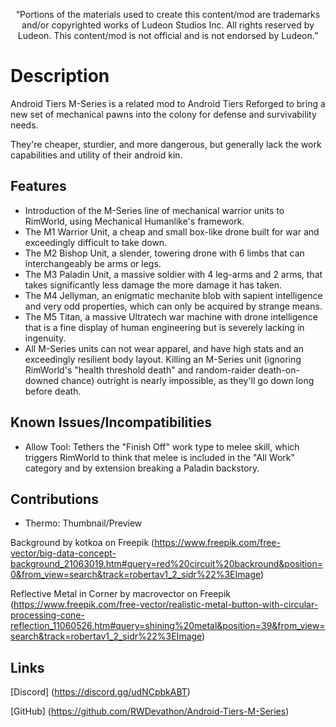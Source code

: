 <p align="center">
	“Portions of the materials used to create this content/mod are trademarks and/or copyrighted works of Ludeon Studios Inc. All rights reserved by Ludeon. This content/mod is not official and is not endorsed by Ludeon.”
</p>

# Description
Android Tiers M-Series is a related mod to Android Tiers Reforged to bring a new set of mechanical pawns into the colony for defense and survivability needs.

They're cheaper, sturdier, and more dangerous, but generally lack the work capabilities and utility of their android kin.

## Features
* Introduction of the M-Series line of mechanical warrior units to RimWorld, using Mechanical Humanlike's framework.
* The M1 Warrior Unit, a cheap and small box-like drone built for war and exceedingly difficult to take down.
* The M2 Bishop Unit, a slender, towering drone with 6 limbs that can interchangeably be arms or legs.
* The M3 Paladin Unit, a massive soldier with 4 leg-arms and 2 arms, that takes significantly less damage the more damage it has taken.
* The M4 Jellyman, an enigmatic mechanite blob with sapient intelligence and very odd properties, which can only be acquired by strange means.
* The M5 Titan, a massive Ultratech war machine with drone intelligence that is a fine display of human engineering but is severely lacking in ingenuity.
* All M-Series units can not wear apparel, and have high stats and an exceedingly resilient body layout. Killing an M-Series unit (ignoring RimWorld's "health threshold death" and random-raider death-on-downed chance) outright is nearly impossible, as they'll go down long before death.

## Known Issues/Incompatibilities
* Allow Tool: Tethers the "Finish Off" work type to melee skill, which triggers RimWorld to think that melee is included in the "All Work" category and by extension breaking a Paladin backstory.

## Contributions
* Thermo: Thumbnail/Preview

Background by kotkoa on Freepik
(https://www.freepik.com/free-vector/big-data-concept-background_21063019.htm#query=red%20circuit%20backround&position=0&from_view=search&track=robertav1_2_sidr%22%3EImage)

Reflective Metal in Corner by macrovector on Freepik
(https://www.freepik.com/free-vector/realistic-metal-button-with-circular-processing-cone-reflection_11060526.htm#query=shining%20metal&position=39&from_view=search&track=robertav1_2_sidr%22%3EImage)

## Links
[Discord] (https://discord.gg/udNCpbkABT)

[GitHub] (https://github.com/RWDevathon/Android-Tiers-M-Series)

